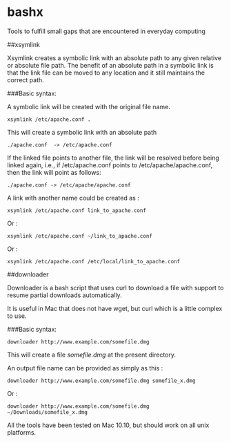 # bashx
Tools to fulfill small gaps that are encountered in everyday computing

##xsymlink

Xsymlink creates a symbolic link with an absolute path to any given relative or absolute file path. The benefit of an absolute path in a symbolic link is that the link file can be moved to any location and it still maintains the correct path.

###Basic syntax:

A symbolic link will be created with the original file name.	

	xsymlink /etc/apache.conf .
This will create a symbolic link with an absolute path 
	
	./apache.conf  -> /etc/apache.conf

If the linked file points to another file, the link will be resolved before being linked again, i.e., if /etc/apache.conf points to /etc/apache/apache.conf, then the link will point as follows:

	./apache.conf -> /etc/apache/apache.conf

A link with another name could be created as :
	
	xsymlink /etc/apache.conf link_to_apache.conf

Or :

	xsymlink /etc/apache.conf ~/link_to_apache.conf

Or :

	xsymlink /etc/apache.conf /etc/local/link_to_apache.conf

##downloader

Downloader is a bash script that uses curl to download a file with support to resume partial downloads automatically.

It is useful in Mac that does not have wget, but curl which is a little complex to use.

###Basic syntax:
	
	downloader http://www.example.com/somefile.dmg
This will create a file *somefile.dmg* at the present directory.

An output file name can be provided as simply as this :

	downloader http://www.example.com/somefile.dmg somefile_x.dmg
Or :

	downloader http://www.example.com/somefile.dmg ~/Downloads/somefile_x.dmg

All the tools have been tested on Mac 10.10, but should work on all unix platforms.